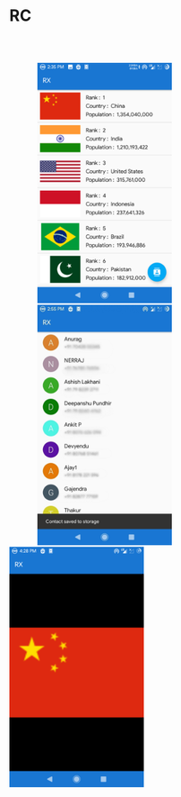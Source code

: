 # RC


<br/>
<br/>

<p float="middle">
<img src="https://github.com/ak8527/RC/blob/master/raw/screenshot1.png" alt="alt text" width="240" height="427" hspace="50">       
<img src="https://github.com/ak8527/RC/blob/master/raw/screenshot2.jpg" alt="alt text" width="240" height="427" hspace="50">
<img src="https://github.com/ak8527/RC/blob/master/raw/screenshot3.png" alt="alt text" width="240" height="427">

</p>
 
<br/>
<br/>
